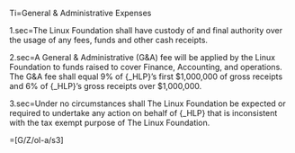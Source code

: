 Ti=General & Administrative Expenses

1.sec=The Linux Foundation shall have custody of and final authority over the usage of any fees, funds and other cash receipts.

2.sec=A General & Administrative (G&A) fee will be applied by the Linux Foundation to funds raised to cover Finance, Accounting, and operations. The G&A fee shall equal 9% of {_HLP}’s first $1,000,000 of gross receipts and 6% of {_HLP}’s gross receipts over $1,000,000.

3.sec=Under no circumstances shall The Linux Foundation be expected or required to undertake any action on behalf of {_HLP} that is inconsistent with the tax exempt purpose of The Linux Foundation.

=[G/Z/ol-a/s3]
